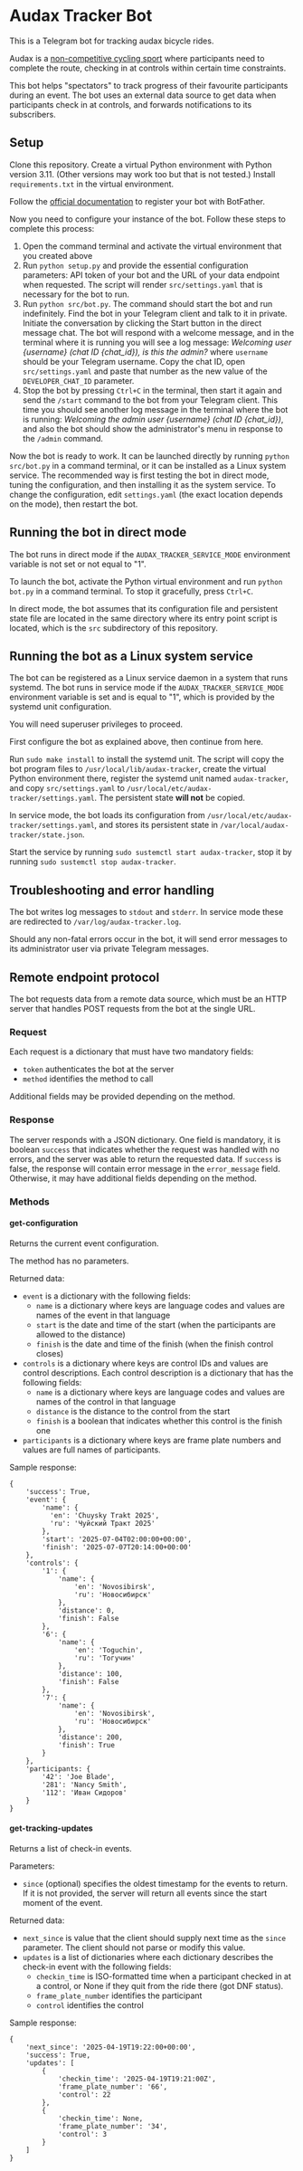 # Audax Tracker Bot

This is a Telegram bot for tracking audax bicycle rides.

Audax is a [non-competitive cycling sport](https://en.wikipedia.org/wiki/Audax_(cycling)) where participants need to complete the route, checking in at controls within certain time constraints.

This bot helps "spectators" to track progress of their favourite participants during an event.  The bot uses an external data source to get data when participants check in at controls, and forwards notifications to its subscribers.

## Setup

Clone this repository.  Create a virtual Python environment with Python version 3.11.  (Other versions may work too but that is not tested.) Install `requirements.txt` in the virtual environment.

Follow the [official documentation](https://core.telegram.org/bots#how-do-i-create-a-bot) to register your bot with BotFather.

Now you need to configure your instance of the bot.  Follow these steps to complete this process:
1. Open the command terminal and activate the virtual environment that you created above
2. Run `python setup.py` and provide the essential configuration parameters: API token of your bot and the URL of your data endpoint when requested.  The script will render `src/settings.yaml` that is necessary for the bot to run.
3. Run `python src/bot.py`.  The command should start the bot and run indefinitely.  Find the bot in your Telegram client and talk to it in private.  Initiate the conversation by clicking the Start button in the direct message chat.  The bot will respond with a welcome message, and in the terminal where it is running you will see a log message: _Welcoming user {username} (chat ID {chat_id}), is this the admin?_ where `username` should be your Telegram username.  Copy the chat ID, open `src/settings.yaml` and paste that number as the new value of the `DEVELOPER_CHAT_ID` parameter.
4. Stop the bot by pressing `Ctrl+C` in the terminal, then start it again and send the `/start` command to the bot from your Telegram client.  This time you should see another log message in the terminal where the bot is running: _Welcoming the admin user {username} (chat ID {chat_id})_, and also the bot should show the administrator's menu in response to the `/admin` command.

Now the bot is ready to work.  It can be launched directly by running `python src/bot.py` in a command terminal, or it can be installed as a Linux system service.  The recommended way is first testing the bot in direct mode, tuning the configuration, and then installing it as the system service.  To change the configuration, edit `settings.yaml` (the exact location depends on the mode), then restart the bot.

## Running the bot in direct mode

The bot runs in direct mode if the `AUDAX_TRACKER_SERVICE_MODE` environment variable is not set or not equal to "1".

To launch the bot, activate the Python virtual environment and run `python bot.py` in a command terminal.  To stop it gracefully, press `Ctrl+C`.

In direct mode, the bot assumes that its configuration file and persistent state file are located in the same directory where its entry point script is located, which is the `src` subdirectory of this repository.

## Running the bot as a Linux system service

The bot can be registered as a Linux service daemon in a system that runs systemd.  The bot runs in service mode if the `AUDAX_TRACKER_SERVICE_MODE` environment variable is set and is equal to "1", which is provided by the systemd unit configuration.

You will need superuser privileges to proceed.

First configure the bot as explained above, then continue from here.

Run `sudo make install` to install the systemd unit.  The script will copy the bot program files to `/usr/local/lib/audax-tracker`, create the virtual Python environment there, register the systemd unit named `audax-tracker`, and copy `src/settings.yaml` to `/usr/local/etc/audax-tracker/settings.yaml`.  The persistent state **will not** be copied.

In service mode, the bot loads its configuration from `/usr/local/etc/audax-tracker/settings.yaml`, and stores its persistent state in `/var/local/audax-tracker/state.json`.

Start the service by running `sudo sustemctl start audax-tracker`, stop it by running `sudo sustemctl stop audax-tracker`.

## Troubleshooting and error handling

The bot writes log messages to `stdout` and `stderr`.  In service mode these are redirected to `/var/log/audax-tracker.log`.

Should any non-fatal errors occur in the bot, it will send error messages to its administrator user via private Telegram messages.

## Remote endpoint protocol

The bot requests data from a remote data source, which must be an HTTP server that handles POST requests from the bot at the single URL.

### Request

Each request is a dictionary that must have two mandatory fields:
- `token` authenticates the bot at the server
- `method` identifies the method to call

Additional fields may be provided depending on the method.

### Response

The server responds with a JSON dictionary.  One field is mandatory, it is boolean `success` that indicates whether the request was handled with no errors, and the server was able to return the requested data.  If `success` is false, the response will contain error message in the `error_message` field.  Otherwise, it may have additional fields depending on the method.

### Methods

#### get-configuration

Returns the current event configuration.

The method has no parameters.

Returned data:

- `event` is a dictionary with the following fields:
  - `name` is a dictionary where keys are language codes and values are names of the event in that language
  - `start` is the date and time of the start (when the participants are allowed to the distance)
  - `finish` is the date and time of the finish (when the finish control closes)
- `controls` is a dictionary where keys are control IDs and values are control descriptions.  Each control description is a dictionary that has the following fields:
  - `name` is a dictionary where keys are language codes and values are names of the control in that language
  - `distance` is the distance to the control from the start
  - `finish` is a boolean that indicates whether this control is the finish one
- `participants` is a dictionary where keys are frame plate numbers and values are full names of participants.

Sample response:
```
{
    'success': True,
    'event': {
        'name': {
          'en': 'Chuysky Trakt 2025',
          'ru': 'Чуйский Тракт 2025'
        },
        'start': '2025-07-04T02:00:00+00:00',
        'finish': '2025-07-07T20:14:00+00:00'
    },
    'controls': {
        '1': {
            'name': {
                'en': 'Novosibirsk',
                'ru': 'Новосибирск'
            },
            'distance': 0,
            'finish': False
        },
        '6': {
            'name': {
                'en': 'Toguchin',
                'ru': 'Тогучин'
            },
            'distance': 100,
            'finish': False
        },
        '7': {
            'name': {
                'en': 'Novosibirsk',
                'ru': 'Новосибирск'
            },
            'distance': 200,
            'finish': True
        }
    },
    'participants: {
        '42': 'Joe Blade',
        '281': 'Nancy Smith',
        '112': 'Иван Сидоров'
    }
}
```

#### get-tracking-updates

Returns a list of check-in events.

Parameters:
- `since` (optional) specifies the oldest timestamp for the events to return.  If it is not provided, the server will return all events since the start moment of the event.

Returned data:
- `next_since` is value that the client should supply next time as the `since` parameter.  The client should not parse or modify this value.
- `updates` is a list of dictionaries where each dictionary describes the check-in event with the following fields:
  - `checkin_time` is ISO-formatted time when a participant checked in at a control, or None if they quit from the ride there (got DNF status).
  - `frame_plate_number` identifies the participant
  - `control` identifies the control

Sample response:

```
{
    'next_since': '2025-04-19T19:22:00+00:00',
    'success': True,
    'updates': [
        {
            'checkin_time': '2025-04-19T19:21:00Z',
            'frame_plate_number': '66',
            'control': 22
        },
        {
            'checkin_time': None,
            'frame_plate_number': '34',
            'control': 3
        }
    ]
}
```
